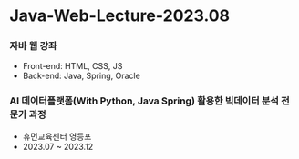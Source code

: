 # Java-Web-Lecture-2023.08

### 자바 웹 강좌
- Front-end: HTML, CSS, JS
- Back-end: Java, Spring, Oracle

### AI 데이터플랫폼(With Python, Java Spring) 활용한 빅데이터 분석 전문가 과정
- 휴먼교육센터 영등포
- 2023.07 ~ 2023.12